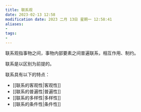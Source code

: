 ```yaml
---
title: 联系观
date: 2023-02-13 12:58
modification date: 2023 二月 13日 星期一 12:58:41
aliases: 
- 
tags: 
- 
---
```


联系观指事物之间，事物内部要素之间普遍联系，相互作用、制约。

联系是以区别为前提的。

联系具有以下的特点：
- [[联系的客观性|客观性]]
- [[联系的普遍性|普遍性]]
- [[联系的多样性|多样性]]
- [[联系的条件性|条件性]]
